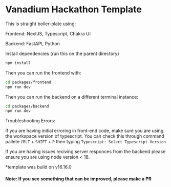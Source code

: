 # Vanadium Hackathon Template

This is straight boiler-plate using:

Frontend: NextJS, Typescript, Chakra UI

Backend: FastAPI, Python

Install dependencies (run this on the parent directory)

```bash
npm install
```

Then you can run the frontend with:

```bash
cd packages/frontend
npm run dev
```

Then you can run the backend on a different terminal instance:

```bash
cd packages/backend
npm run dev
```

Troubleshooting Errors:

If you are having initial erroring in front-end code, make sure you are using the workspace version of typescript. 
You can check this through command pallete ```CRLT``` + ```SHIFT``` + ```P``` then typing ```Typescript: Select Typescript Version```

If you are having issues reciving server responces from the backend please ensure you are using node version < 18. 

*template was build on v16.16.0


#### Note: If you see something that can be improved, please make a PR
